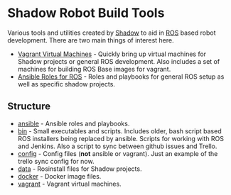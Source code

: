 Shadow Robot Build Tools
========================

Various tools and utilities created by [Shadow](http://www.shadowrobot.com) to aid in [ROS](http://ros.org) based robot development. There are two main things of interest here.

* [Vagrant Virtual Machines](vagrant) - Quickly bring up virtual machines for Shadow projects or general ROS development. Also includes a set of machines for building ROS Base images for vagrant.
* [Ansible Roles for ROS](ansible) - Roles and playbooks for general ROS setup as well as specific shadow projects.

Structure
---------

* [ansible](ansible) - Ansible roles and playbooks.
* [bin](bin) - Small executables and scripts. Includes older, bash script based ROS installers being replaced by ansible. Scripts for working with ROS and Jenkins. Also a script to sync between github issues and Trello.
* [config](config) - Config files (**not** ansible or vagrant). Just an example of the trello sync config for now.
* [data](data) - Rosinstall files for Shadow projects.
* [docker](docker) - Docker image files.
* [vagrant](vagrant) - Vagrant virtual machines.

